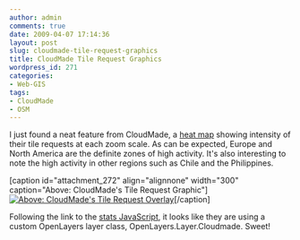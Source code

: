 ```yaml
---
author: admin
comments: true
date: 2009-04-07 17:14:36
layout: post
slug: cloudmade-tile-request-graphics
title: CloudMade Tile Request Graphics
wordpress_id: 271
categories:
- Web-GIS
tags:
- CloudMade
- OSM
---
```


I just found a neat feature from CloudMade, a [heat map](http://maps.cloudmade.com/stats/tile_requests) showing intensity of their tile requests at each zoom scale. As can be expected, Europe and North America are the definite zones of high activity. It's also interesting to note the high activity in other regions such as Chile and the Philippines. <!-- more -->

[caption id="attachment_272" align="alignnone" width="300" caption="Above: CloudMade's Tile Request Graphic"][![Above: CloudMade's Tile Request Overlay](http://www.mkgeomatics.com/wordpress/wp-content/uploads/2009/04/cm_tile_request-300x187.jpg)](http://www.mkgeomatics.com/wordpress/wp-content/uploads/2009/04/cm_tile_request.jpg)[/caption]

Following the link to the [stats JavaScript](http://maps.cloudmade.com/javascripts/stats/cloudmade.js?1238766232), it looks like they are using a custom OpenLayers layer class, OpenLayers.Layer.Cloudmade. Sweet!
